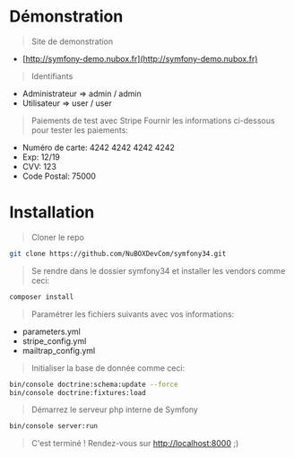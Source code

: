 # Démonstration
> Site de demonstration
- [http://symfony-demo.nubox.fr](http://symfony-demo.nubox.fr)

> Identifiants
- Administrateur => admin / admin
- Utilisateur => user / user

> Paiements de test avec Stripe
Fournir les informations ci-dessous pour tester les paiements:
- Numéro de carte: 4242 4242 4242 4242
- Exp: 12/19
- CVV: 123
- Code Postal: 75000

# Installation
> Cloner le repo
```bash
git clone https://github.com/NuBOXDevCom/symfony34.git
```

> Se rendre dans le dossier symfony34 et installer les vendors comme ceci:
```bash
composer install
```

> Paramétrer les fichiers suivants avec vos informations:
- parameters.yml
- stripe_config.yml
- mailtrap_config.yml

> Initialiser la base de donnée comme ceci:
```bash
bin/console doctrine:schema:update --force
bin/console doctrine:fixtures:load
```

> Démarrez le serveur php interne de Symfony
```bash
bin/console server:run
```

> C'est terminé ! Rendez-vous sur [http://localhost:8000](http://localhost:8000) ;)
